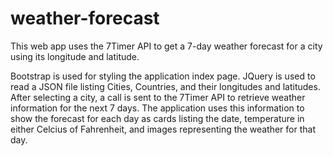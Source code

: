 # weather-forecast
This web app uses the 7Timer API to get a 7-day weather forecast for a city using its longitude and latitude.

Bootstrap is used for styling the application index page.
JQuery is used to read a JSON file listing Cities, Countries, and their longitudes and latitudes.
After selecting a city, a call is sent to the 7Timer API to retrieve weather information for the next 7 days.
The application uses this information to show the forecast for each day as cards listing the date, temperature
in either Celcius of Fahrenheit, and images representing the weather for that day.
